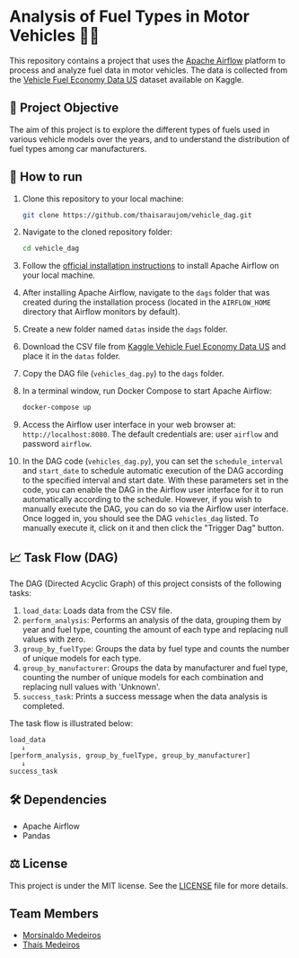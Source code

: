 # Analysis of Fuel Types in Motor Vehicles 🚗⛽

This repository contains a project that uses the [Apache Airflow](https://airflow.apache.org/) platform to process and analyze fuel data in motor vehicles. The data is collected from the [Vehicle Fuel Economy Data US](https://www.kaggle.com/datasets/rajkumarpandey02/vehicle-fuel-economy-data-us?resource=download) dataset available on Kaggle.

## 🎯 Project Objective

The aim of this project is to explore the different types of fuels used in various vehicle models over the years, and to understand the distribution of fuel types among car manufacturers.

## 🚀 How to run

1. Clone this repository to your local machine:

    ```bash
    git clone https://github.com/thaisaraujom/vehicle_dag.git
    ```

2. Navigate to the cloned repository folder:

    ```bash
    cd vehicle_dag
    ```

3. Follow the [official installation instructions](https://airflow.apache.org/docs/apache-airflow/stable/howto/docker-compose/index.html) to install Apache Airflow on your local machine.

4. After installing Apache Airflow, navigate to the `dags` folder that was created during the installation process (located in the `AIRFLOW_HOME` directory that Airflow monitors by default).

5. Create a new folder named `datas` inside the `dags` folder.

6. Download the CSV file from [Kaggle Vehicle Fuel Economy Data US](https://www.kaggle.com/datasets/rajkumarpandey02/vehicle-fuel-economy-data-us?resource=download) and place it in the `datas` folder.

7. Copy the DAG file (`vehicles_dag.py`) to the `dags` folder.

8. In a terminal window, run Docker Compose to start Apache Airflow:

    ```bash
    docker-compose up
    ```

9. Access the Airflow user interface in your web browser at: `http://localhost:8080`. The default credentials are: user `airflow` and password `airflow`.

10. In the DAG code (`vehicles_dag.py`), you can set the `schedule_interval` and `start_date` to schedule automatic execution of the DAG according to the specified interval and start date. With these parameters set in the code, you can enable the DAG in the Airflow user interface for it to run automatically according to the schedule. However, if you wish to manually execute the DAG, you can do so via the Airflow user interface. Once logged in, you should see the DAG `vehicles_dag` listed. To manually execute it, click on it and then click the "Trigger Dag" button.

## 📈 Task Flow (DAG)

The DAG (Directed Acyclic Graph) of this project consists of the following tasks:

1. `load_data`: Loads data from the CSV file.
2. `perform_analysis`: Performs an analysis of the data, grouping them by year and fuel type, counting the amount of each type and replacing null values with zero.
3. `group_by_fuelType`: Groups the data by fuel type and counts the number of unique models for each type.
4. `group_by_manufacturer`: Groups the data by manufacturer and fuel type, counting the number of unique models for each combination and replacing null values with 'Unknown'.
5. `success_task`: Prints a success message when the data analysis is completed.

The task flow is illustrated below:

```
load_data
   ↓
[perform_analysis, group_by_fuelType, group_by_manufacturer]
   ↓
success_task
```

## 🛠️ Dependencies

- Apache Airflow
- Pandas

## ⚖️ License

This project is under the MIT license. See the [LICENSE](LICENSE) file for more details.

## Team Members 
- [Morsinaldo Medeiros](https://github.com/Morsinaldo)
- [Thaís Medeiros](https://github.com/thaisaraujom)
